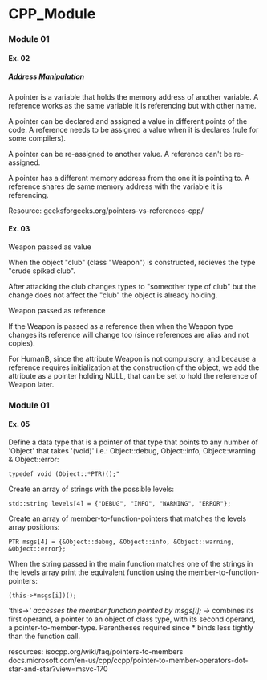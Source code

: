 # CPP_Module

### Module 01
#### Ex. 02

##### Address Manipulation

A pointer is a variable that holds the memory address of another variable.
A reference works as the same variable it is referencing but with other name. 

A pointer can be declared and assigned a value in different points of the code.
A reference needs to be assigned a value when it is declares (rule for some compilers).

A pointer can be re-assigned to another value.
A reference can't be re-assigned.

A pointer has a different memory address from the one it is pointing to.
A reference shares de same memory address with the variable it is referencing.

Resource:
geeksforgeeks.org/pointers-vs-references-cpp/

#### Ex. 03

Weapon passed as value

When the object "club" (class "Weapon") is constructed, recieves the type "crude spiked club".

After attacking the club changes types to "someother type of club" but the change does not affect the "club" the object is already holding. 

Weapon passed as reference

If the Weapon is passed as a reference then when the Weapon type changes its reference will change too (since references are alias and not copies).

For HumanB, since the attribute Weapon is not compulsory, and because a reference requires initialization at the construction of the object, we add the attribute as a pointer holding NULL, that can be set to hold the reference of Weapon later. 


### Module 01
#### Ex. 05

Define a data type that is a pointer of that type that points to any number of 'Object'
that takes '(void)' i.e.: Object::debug, Object::info, Object::warning & Object::error:
	
```typedef void (Object::*PTR)();"```
	 

Create an array of strings with the possible levels:

```std::string levels[4] = {"DEBUG", "INFO", "WARNING", "ERROR"};```


Create an array of member-to-function-pointers that matches the levels array positions:

```PTR msgs[4] = {&Object::debug, &Object::info, &Object::warning, &Object::error};```

When the string passed in the main function matches one of the strings in the levels array
print the equivalent function using the member-to-function-pointers:

```(this->*msgs[i])(); ```

'this->*' accesses the member function pointed by msgs[i];
->* combines its first operand, a pointer to an object of class type,
with its second operand, a pointer-to-member-type.
Parentheses required since * binds less tightly than the function call.

resources:
isocpp.org/wiki/faq/pointers-to-members
docs.microsoft.com/en-us/cpp/ccpp/pointer-to-member-operators-dot-star-and-star?view=msvc-170 
